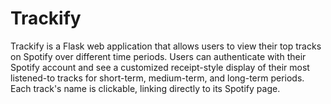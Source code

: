 # Trackify
 Trackify is a Flask web application that allows users to view their top tracks on Spotify over different time periods. Users can authenticate with their Spotify account and see a customized receipt-style display of their most listened-to tracks for short-term, medium-term, and long-term periods. Each track's name is clickable, linking directly to its Spotify page.
